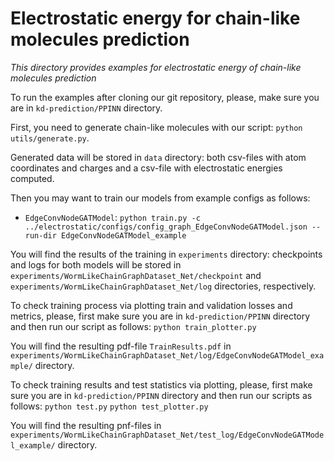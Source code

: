 # Electrostatic energy for chain-like molecules prediction
_This directory provides examples for electrostatic energy of chain-like molecules prediction_

To run the examples after cloning our git repository, please, make sure you are in `kd-prediction/PPINN` directory.

First, you need to generate chain-like molecules with our script:
`python utils/generate.py`.

Generated data will be stored in `data` directory: both csv-files with atom coordinates and charges and a csv-file with electrostatic energies computed.

Then you may want to train our models from example configs as follows:
- `EdgeConvNodeGATModel`: `python train.py -c ../electrostatic/configs/config_graph_EdgeConvNodeGATModel.json --run-dir EdgeConvNodeGATModel_example`

You will find the results of the training in `experiments` directory: checkpoints and logs for both models will be stored in `experiments/WormLikeChainGraphDataset_Net/checkpoint` and `experiments/WormLikeChainGraphDataset_Net/log` directories, respectively.

To check training process via plotting train and validation losses and metrics, please, first make sure you are in `kd-prediction/PPINN` directory and then run our script as follows:
`python train_plotter.py`

You will find the resulting pdf-file `TrainResults.pdf` in `experiments/WormLikeChainGraphDataset_Net/log/EdgeConvNodeGATModel_example/` directory.

To check training results and test statistics via plotting, please, first make sure you are in `kd-prediction/PPINN` directory and then run our scripts as follows:
`python test.py`
`python test_plotter.py`

You will find the resulting pnf-files in `experiments/WormLikeChainGraphDataset_Net/test_log/EdgeConvNodeGATModel_example/` directory.
